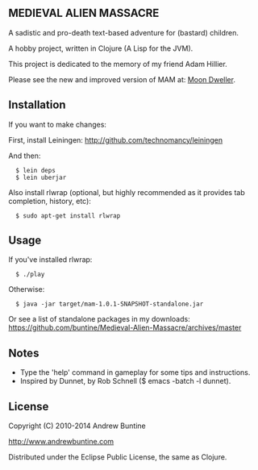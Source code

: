 MEDIEVAL ALIEN MASSACRE
-----------------------

A sadistic and pro-death text-based adventure for (bastard) children.

A hobby project, written in Clojure (A Lisp for the JVM).

This project is dedicated to the memory of my friend Adam Hillier.

Please see the new and improved version of MAM at: [Moon Dweller](http://github.com/buntine/MoonDweller).


Installation
------------

If you want to make changes:

First, install Leiningen: http://github.com/technomancy/leiningen

And then:

```
  $ lein deps
  $ lein uberjar
```

Also install rlwrap (optional, but highly recommended as it provides tab completion, history, etc):

```
  $ sudo apt-get install rlwrap
```

Usage
-----

If you've installed rlwrap:

```
  $ ./play
```

Otherwise:

```
  $ java -jar target/mam-1.0.1-SNAPSHOT-standalone.jar
```

Or see a list of standalone packages in my downloads: https://github.com/buntine/Medieval-Alien-Massacre/archives/master


## Notes

 - Type the 'help' command in gameplay for some tips and instructions.
 - Inspired by Dunnet, by Rob Schnell ($ emacs -batch -l dunnet).


## License

Copyright (C) 2010-2014 Andrew Buntine

http://www.andrewbuntine.com

Distributed under the Eclipse Public License, the same as Clojure.
